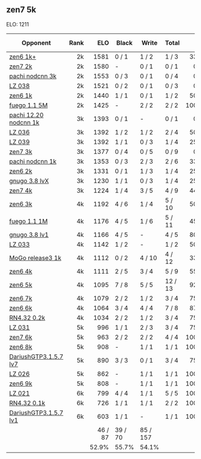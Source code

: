 ## zen7 5k ##

ELO: 1211

Opponent | Rank | ELO | Black | Write | Total | Win rate
---------|-----:|----:|-------|-------|-------|-------:
[zen6 1k+](zen6%201k+.md) | 2k | 1581 | 0 / 1 | 1 / 2 | 1 / 3 | 33.3%
[zen7 2k](zen7%202k.md) | 2k | 1580 | - | 0 / 1 | 0 / 1 | 0.0%
[pachi nodcnn 3k](pachi%20nodcnn%203k.md) | 2k | 1553 | 0 / 3 | 0 / 1 | 0 / 4 | 0.0%
[LZ 038](LZ%20038.md) | 2k | 1521 | 0 / 2 | 0 / 1 | 0 / 3 | 0.0%
[zen6 1k](zen6%201k.md) | 2k | 1440 | 1 / 1 | 0 / 1 | 1 / 2 | 50.0%
[fuego 1.1 5M](fuego%201.1%205M.md) | 2k | 1425 | - | 2 / 2 | 2 / 2 | 100.0%
[pachi 12.20 nodcnn 1k](pachi%2012.20%20nodcnn%201k.md) | 3k | 1393 | 0 / 1 | - | 0 / 1 | 0.0%
[LZ 036](LZ%20036.md) | 3k | 1392 | 1 / 2 | 1 / 2 | 2 / 4 | 50.0%
[LZ 039](LZ%20039.md) | 3k | 1392 | 1 / 1 | 0 / 3 | 1 / 4 | 25.0%
[zen7 3k](zen7%203k.md) | 3k | 1377 | 0 / 4 | 0 / 5 | 0 / 9 | 0.0%
[pachi nodcnn 1k](pachi%20nodcnn%201k.md) | 3k | 1353 | 0 / 3 | 2 / 3 | 2 / 6 | 33.3%
[zen6 2k](zen6%202k.md) | 3k | 1331 | 0 / 1 | 1 / 3 | 1 / 4 | 25.0%
[gnugo 3.8 lvX](gnugo%203.8%20lvX.md) | 3k | 1230 | 1 / 1 | 0 / 3 | 1 / 4 | 25.0%
[zen7 4k](zen7%204k.md) | 3k | 1224 | 1 / 4 | 3 / 5 | 4 / 9 | 44.4%
[zen6 3k](zen6%203k.md) | 4k | 1192 | 4 / 6 | 1 / 4 | 5 / 10 | 50.0%
[fuego 1.1 1M](fuego%201.1%201M.md) | 4k | 1176 | 4 / 5 | 1 / 6 | 5 / 11 | 45.5%
[gnugo 3.8 lv1](gnugo%203.8%20lv1.md) | 4k | 1166 | 4 / 5 | - | 4 / 5 | 80.0%
[LZ 033](LZ%20033.md) | 4k | 1142 | 1 / 2 | - | 1 / 2 | 50.0%
[MoGo release3 1k](MoGo%20release3%201k.md) | 4k | 1112 | 0 / 2 | 4 / 10 | 4 / 12 | 33.3%
[zen6 4k](zen6%204k.md) | 4k | 1111 | 2 / 5 | 3 / 4 | 5 / 9 | 55.6%
[zen6 5k](zen6%205k.md) | 4k | 1095 | 7 / 8 | 5 / 5 | 12 / 13 | 92.3%
[zen6 7k](zen6%207k.md) | 4k | 1079 | 2 / 2 | 1 / 2 | 3 / 4 | 75.0%
[zen6 6k](zen6%206k.md) | 4k | 1064 | 3 / 4 | 4 / 4 | 7 / 8 | 87.5%
[RN4.32 0.2k](RN4.32%200.2k.md) | 4k | 1034 | 2 / 2 | 1 / 2 | 3 / 4 | 75.0%
[LZ 031](LZ%20031.md) | 5k | 996 | 1 / 1 | 2 / 3 | 3 / 4 | 75.0%
[zen7 6k](zen7%206k.md) | 5k | 963 | 2 / 2 | 2 / 2 | 4 / 4 | 100.0%
[zen6 8k](zen6%208k.md) | 5k | 908 | - | 1 / 1 | 1 / 1 | 100.0%
[DariushGTP3.1.5.7 lv7](DariushGTP3.1.5.7%20lv7.md) | 5k | 890 | 3 / 3 | 0 / 1 | 3 / 4 | 75.0%
[LZ 026](LZ%20026.md) | 5k | 862 | - | 1 / 1 | 1 / 1 | 100.0%
[zen6 9k](zen6%209k.md) | 5k | 808 | - | 1 / 1 | 1 / 1 | 100.0%
[LZ 021](LZ%20021.md) | 6k | 799 | 4 / 4 | 1 / 1 | 5 / 5 | 100.0%
[RN4.32 0.1k](RN4.32%200.1k.md) | 6k | 726 | 1 / 1 | 1 / 1 | 2 / 2 | 100.0%
[DariushGTP3.1.5.7 lv1](DariushGTP3.1.5.7%20lv1.md) | 6k | 603 | 1 / 1 | - | 1 / 1 | 100.0%
 | | | 46 / 87 | 39 / 70 | 85 / 157 | 
 | | | 52.9% | 55.7% | 54.1% | 
